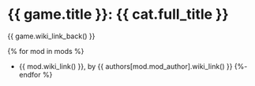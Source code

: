 # {{ game.title }}: {{ cat.full_title }}

{{ game.wiki_link_back() }}

{% for mod in mods %}
- {{ mod.wiki_link() }}, by {{ authors[mod.mod_author].wiki_link() }}
{%- endfor %}

